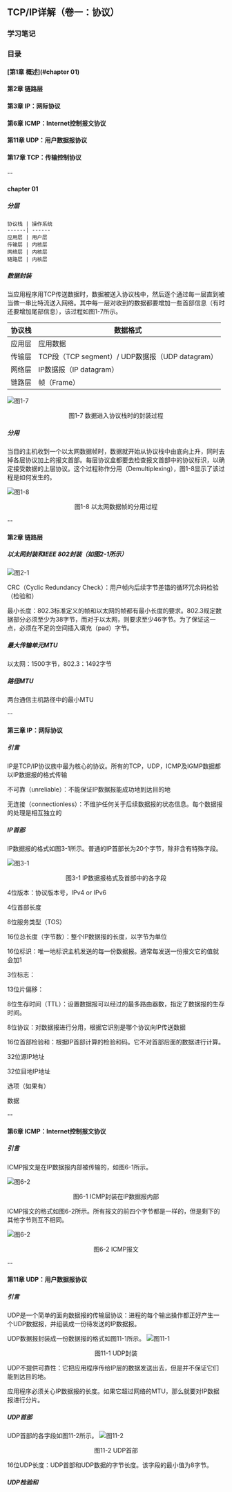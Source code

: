## TCP/IP详解（卷一：协议）
### 学习笔记

### 目录
#### [第1章  概述](#chapter 01)
#### 第2章  链路层
#### 第3章  IP：网际协议
#### 第6章  ICMP：Internet控制报文协议
#### 第11章 UDP：用户数据报协议
#### 第17章 TCP：传输控制协议
--

#### chapter 01
##### 分层
	协议栈 | 操作系统
	------| ------
	应用层 | 用户层
	传输层 | 内核层
	网络层 | 内核层
	链路层 | 内核层
##### 数据封装
当应用程序用TCP传送数据时，数据被送入协议栈中，然后逐个通过每一层直到被当做一串比特流送入网络。其中每一层对收到的数据都要增加一些首部信息（有时还要增加尾部信息），该过程如图1-7所示。

协议栈 | 数据格式
------|--------
应用层 | 应用数据
传输层 | TCP段（TCP segment）/ UDP数据报（UDP datagram）
网络层 | IP数据报（IP datagram）
链路层 | 帧（Frame）

![图1-7](https://raw.githubusercontent.com/fantast-dd/notes/master/TCP_IP/chapter-01/1-7.png)
<center>图1-7 数据进入协议栈时的封装过程</center>

##### 分用
当目的主机收到一个以太网数据帧时，数据就开始从协议栈中由底向上升，同时去掉各层协议加上的报文首部。每层协议盒都要去检查报文首部中的协议标识，以确定接受数据的上层协议。这个过程称作分用（Demultiplexing），图1-8显示了该过程是如何发生的。

![图1-8](https://raw.githubusercontent.com/fantast-dd/notes/master/TCP_IP/chapter-01/1-8.png)
<center>图1-8 以太网数据帧的分用过程</center>

--

#### 第2章 链路层
##### 以太网封装和IEEE 802封装（如图2-1所示）
![图2-1](https://raw.githubusercontent.com/fantast-dd/notes/master/TCP_IP/chapter-02/2-1.jpeg)

CRC（Cyclic Redundancy Check）：用户帧内后续字节差错的循环冗余码检验（检验和）

最小长度：802.3标准定义的帧和以太网的帧都有最小长度的要求。802.3规定数据部分必须至少为38字节，而对于以太网，则要求至少46字节。为了保证这一点，必须在不足的空间插入填充（pad）字节。

##### 最大传输单元MTU
以太网：1500字节，802.3：1492字节

##### 路径MTU
两台通信主机路径中的最小MTU

--

#### 第三章 IP：网际协议
##### 引言
IP是TCP/IP协议族中最为核心的协议。所有的TCP，UDP，ICMP及IGMP数据都以IP数据报的格式传输

不可靠（unreliable）：不能保证IP数据报能成功地到达目的地

无连接（connectionless）：不维护任何关于后续数据报的状态信息。每个数据报的处理是相互独立的

##### IP首部
IP数据报的格式如图3-1所示。普通的IP首部长为20个字节，除非含有特殊字段。

![图3-1](https://raw.githubusercontent.com/fantast-dd/notes/master/TCP_IP/chapter-03/3-1.png)
<center>图3-1 IP数据报格式及首部中的各字段</center>

4位版本：协议版本号，IPv4 or IPv6

4位首部长度

8位服务类型（TOS）

16位总长度（字节数）：整个IP数据报的长度，以字节为单位

16位标识：唯一地标识主机发送的每一份数据报。通常每发送一份报文它的值就会加1

3位标志：

13位片偏移：

8位生存时间（TTL）：设置数据报可以经过的最多路由器数，指定了数据报的生存时间。

8位协议：对数据报进行分用，根据它识别是哪个协议向IP传送数据

16位首部检验和：根据IP首部计算的检验和码。它不对首部后面的数据进行计算。

32位源IP地址

32位目地IP地址

选项（如果有）

数据

--

#### 第6章 ICMP：Internet控制报文协议
##### 引言
ICMP报文是在IP数据报内部被传输的，如图6-1所示。

![图6-2](https://raw.githubusercontent.com/fantast-dd/notes/master/TCP_IP/chapter-06/6-1.png)
<center>图6-1 ICMP封装在IP数据报内部</center>

ICMP报文的格式如图6-2所示。所有报文的前四个字节都是一样的，但是剩下的其他字节则互不相同。

![图6-2](https://raw.githubusercontent.com/fantast-dd/notes/master/TCP_IP/chapter-06/6-2.png)
<center>图6-2 ICMP报文</center>

--

#### 第11章 UDP：用户数据报协议
##### 引言
UDP是一个简单的面向数据报的传输层协议：进程的每个输出操作都正好产生一个UDP数据报，并组装成一份待发送的IP数据报。

UDP数据报封装成一份数据报的格式如图11-1所示。
![图11-1](https://raw.githubusercontent.com/fantast-dd/notes/master/TCP_IP/chapter-11/11-1.png)
<center>图11-1 UDP封装</center>

UDP不提供可靠性：它把应用程序传给IP层的数据发送出去，但是并不保证它们能到达目的地。

应用程序必须关心IP数据报的长度。如果它超过网络的MTU，那么就要对IP数据报进行分片。

##### UDP首部
UDP首部的各字段如图11-2所示。
![图11-2](https://raw.githubusercontent.com/fantast-dd/notes/master/TCP_IP/chapter-11/11-2.png)
<center>图11-2 UDP首部</center>

16位UDP长度：UDP首部和UDP数据的字节长度。该字段的最小值为8字节。

##### UDP检验和
